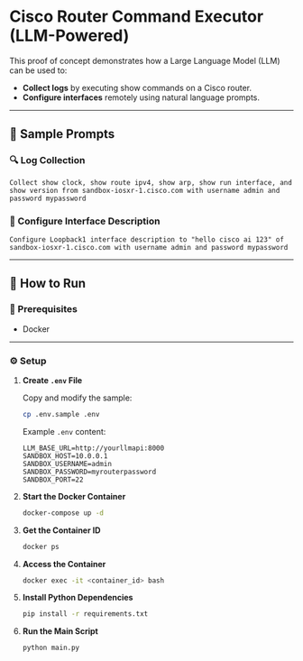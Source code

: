 # Cisco Router Command Executor (LLM-Powered)

This proof of concept demonstrates how a Large Language Model (LLM) can be used to:

- **Collect logs** by executing show commands on a Cisco router.
- **Configure interfaces** remotely using natural language prompts.

---

## 🧪 Sample Prompts

### 🔍 Log Collection
```
Collect show clock, show route ipv4, show arp, show run interface, and show version from sandbox-iosxr-1.cisco.com with username admin and password mypassword
```

### 🔧 Configure Interface Description
```
Configure Loopback1 interface description to "hello cisco ai 123" of sandbox-iosxr-1.cisco.com with username admin and password mypassword
```

---

## 🚀 How to Run

### 🔧 Prerequisites
- Docker

---

### ⚙️ Setup

1. **Create `.env` File**

   Copy and modify the sample:
   ```sh
   cp .env.sample .env
   ```

   Example `.env` content:
   ```env
   LLM_BASE_URL=http://yourllmapi:8000
   SANDBOX_HOST=10.0.0.1
   SANDBOX_USERNAME=admin
   SANDBOX_PASSWORD=myrouterpassword
   SANDBOX_PORT=22
   ```

2. **Start the Docker Container**
   ```sh
   docker-compose up -d
   ```

3. **Get the Container ID**
   ```sh
   docker ps
   ```

4. **Access the Container**
   ```sh
   docker exec -it <container_id> bash
   ```

5. **Install Python Dependencies**
   ```sh
   pip install -r requirements.txt
   ```

6. **Run the Main Script**
   ```sh
   python main.py
   ```